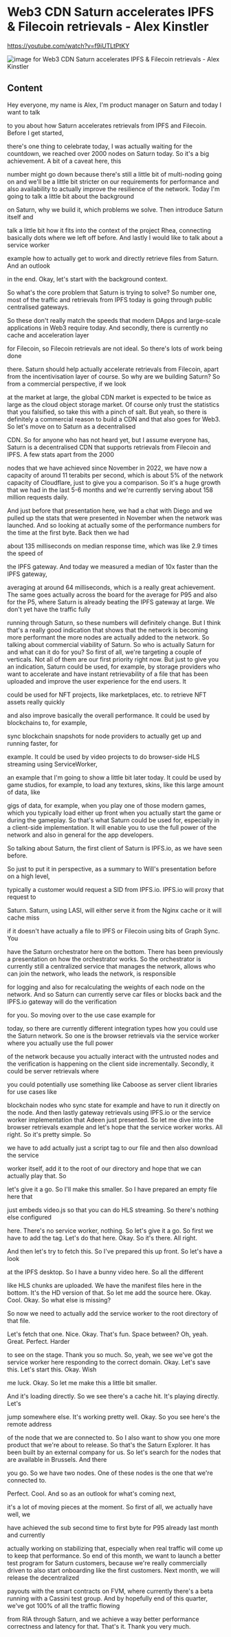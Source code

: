 
# Web3 CDN Saturn accelerates IPFS & Filecoin retrievals - Alex Kinstler

<https://youtube.com/watch?v=f9iUTLtPtKY>

![image for Web3 CDN Saturn accelerates IPFS & Filecoin retrievals - Alex Kinstler](/thing23/f9iUTLtPtKY.jpg)

## Content

Hey everyone, my name is Alex, I'm product manager on Saturn and today I want to talk

to you about how Saturn accelerates retrievals from IPFS and Filecoin. Before I get started,

there's one thing to celebrate today, I was actually waiting for the countdown, we reached over 2000 nodes on Saturn today. So it's a big achievement. A bit of a caveat here, this

number might go down because there's still a little bit of multi-noding going on and we'll be a little bit stricter on our requirements for performance and also availability to actually
improve the resilience of the network. Today I'm going to talk a little bit about the background

on Saturn, why we build it, which problems we solve. Then introduce Saturn itself and

talk a little bit how it fits into the context of the project Rhea, connecting basically
dots where we left off before. And lastly I would like to talk about a service worker

example how to actually get to work and directly retrieve files from Saturn. And an outlook

in the end. Okay, let's start with the background context.

So what's the core problem that Saturn is trying to solve? So number one, most of the traffic and retrievals from IPFS today is going through public centralised gateways.

So these don't really match the speeds that modern DApps and large-scale applications
in Web3 require today. And secondly, there is currently no cache and acceleration layer

for Filecoin, so Filecoin retrievals are not ideal. So there's lots of work being done

there. Saturn should help actually accelerate retrievals from Filecoin, apart from the incentivisation
layer of course. So why are we building Saturn? So from a commercial perspective, if we look

at the market at large, the global CDN market is expected to be twice as large as the cloud
object storage market. Of course only trust the statistics that you falsified, so take
this with a pinch of salt. But yeah, so there is definitely a commercial reason to build
a CDN and that also goes for Web3. So let's move on to Saturn as a decentralised

CDN. So for anyone who has not heard yet, but I assume everyone has, Saturn is a decentralised
CDN that supports retrievals from Filecoin and IPFS. A few stats apart from the 2000

nodes that we have achieved since November in 2022, we have now a capacity of around
11 terabits per second, which is about 5% of the network capacity of Cloudflare, just
to give you a comparison. So it's a huge growth that we had in the last 5-6 months and we're
currently serving about 158 million requests daily.

And just before that presentation here, we had a chat with Diego and we pulled up the stats that were presented in November when the network was launched. And so looking at actually some of the performance numbers for the time at the first byte. Back then we had

about 135 milliseconds on median response time, which was like 2.9 times the speed of

the IPFS gateway. And today we measured a median of 10x faster than the IPFS gateway,

averaging at around 64 milliseconds, which is a really great achievement. The same goes actually across the board for the average for P95 and also for the P5, where
Saturn is already beating the IPFS gateway at large. We don't yet have the traffic fully

running through Saturn, so these numbers will definitely change. But I think that's a really good indication that shows that the network is becoming more performant the more nodes are actually added to the network. So talking about commercial viability of Saturn. So who is actually Saturn for and what can it do for you? So first of all, we're targeting a couple of verticals. Not all of them are
our first priority right now. But just to give you an indication, Saturn could be used,
for example, by storage providers who want to accelerate and have instant retrievability of a file that has been uploaded and improve the user experience for the end users. It

could be used for NFT projects, like marketplaces, etc. to retrieve NFT assets really quickly

and also improve basically the overall performance. It could be used by blockchains to, for example,

sync blockchain snapshots for node providers to actually get up and running faster, for

example. It could be used by video projects to do browser-side HLS streaming using ServiceWorker,

an example that I'm going to show a little bit later today. It could be used by game studios, for example, to load any textures, skins, like this large amount of data, like

gigs of data, for example, when you play one of those modern games, which you typically
load either up front when you actually start the game or during the gameplay. So that's what Saturn could be used for, especially in a client-side implementation. It will enable you to use the full power of the network and also in general for the app developers.

So talking about Saturn, the first client of Saturn is IPFS.io, as we have seen before.

So just to put it in perspective, as a summary to Will's presentation before on a high level,

typically a customer would request a SID from IPFS.io. IPFS.io will proxy that request to

Saturn. Saturn, using LASI, will either serve it from the Nginx cache or it will cache miss

if it doesn't have actually a file to IPFS or Filecoin using bits of Graph Sync. You

have the Saturn orchestrator here on the bottom. There has been previously a presentation on how the orchestrator works. So the orchestrator is currently still a centralized service that manages the network, allows who can join the network, who leads the network, is responsible

for logging and also for recalculating the weights of each node on the network. And so
Saturn can currently serve car files or blocks back and the IPFS.io gateway will do the verification

for you. So moving over to the use case example for

today, so there are currently different integration types how you could use the Saturn network.
So one is the browser retrievals via the service worker where you actually use the full power

of the network because you actually interact with the untrusted nodes and the verification is happening on the client side incrementally. Secondly, it could be server retrievals where

you could potentially use something like Caboose as server client libraries for use cases like

blockchain nodes who sync state for example and have to run it directly on the node. And then lastly gateway retrievals using IPFS.io or the service worker implementation that Adeen just presented. So let me dive into the browser retrievals
example and let's hope that the service worker works. All right. So it's pretty simple. So

we have to add actually just a script tag to our file and then also download the service

worker itself, add it to the root of our directory and hope that we can actually play that. So

let's give it a go. So I'll make this smaller. So I have prepared an empty file here that

just embeds video.js so that you can do HLS streaming. So there's nothing else configured

here. There's no service worker, nothing. So let's give it a go.
So first we have to add the tag. Let's do that here. Okay. So it's there. All right.

And then let's try to fetch this. So I've prepared this up front. So let's have a look

at the IPFS desktop. So I have a bunny video here. So all the different

like HLS chunks are uploaded. We have the manifest files here in the bottom. It's the HD version of that. So let me add the source here. Okay. Cool. Okay. So what else is missing?

So now we need to actually add the service worker to the root directory of that file.

Let's fetch that one. Nice. Okay. That's fun. Space between? Oh, yeah. Great. Perfect. Harder

to see on the stage. Thank you so much. So, yeah, we see we've got the service worker
here responding to the correct domain. Okay. Let's save this. Let's start this. Okay. Wish

me luck. Okay. So let me make this a little bit smaller.

And it's loading directly. So we see there's a cache hit. It's playing directly. Let's

jump somewhere else. It's working pretty well. Okay. So you see here's the remote address

of the node that we are connected to. So I also want to show you one more product that
we're about to release. So that's the Saturn Explorer. It has been built by an external
company for us. So let's search for the nodes that are available in Brussels. And there

you go. So we have two nodes. One of these nodes is the one that we're connected to.

Perfect. Cool. And so as an outlook for what's coming next,

it's a lot of moving pieces at the moment. So first of all, we actually have well, we

have achieved the sub second time to first byte for P95 already last month and currently

actually working on stabilizing that, especially when real traffic will come up to keep that performance. So end of this month, we want to launch a
better test program for Saturn customers, because we're really commercially driven to
also start onboarding like the first customers. Next month, we will release the decentralized

payouts with the smart contracts on FVM, where currently there's a beta running with a Cassini test group. And by hopefully end of this quarter, we've got 100% of all the traffic flowing

from RIA through Saturn, and we achieve a way better performance correctness and latency for that. That's it. Thank you very much.

